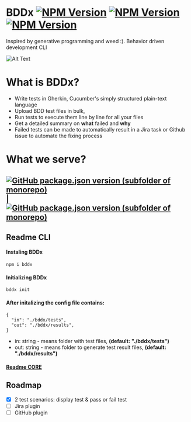# BDDx [![NPM Version](https://img.shields.io/npm/v/bddx.svg?style=flat)](https://www.npmjs.com/package/bddx) [![NPM Version](https://img.shields.io/github/checks-status/aexol-studio/bddx/main)](https://www.npmjs.com/package/bddx) [![NPM Version](https://img.shields.io/github/last-commit/aexol-studio/bddx)](https://github.com/aexol-studio/bddx)

Inspired by generative programming and weed :). Behavior driven development CLI

![Alt Text](sandbox/mdtx-nextjs-example/public/PresentationOfMDtx.gif)

# What is BDDx?

- Write tests in Gherkin, Cucumber's simply structured plain-text language
- Upload BDD test files in bulk,
- Run tests to execute them line by line for all your files
- Get a detailed summary on **what** failed and **why**
- Failed tests can be made to automatically result in a Jira task or Github issue to automate the fixing process

# What we serve?

## [![GitHub package.json version (subfolder of monorepo)](https://img.shields.io/github/package-json/v/aexol-studio/bddx?color=yellow&filename=%2Fpackages%2Fbddx%2Fpackage.json&label=CLI&style=for-the-badge)](https://github.com/aexol-studio/bddx) | [![GitHub package.json version (subfolder of monorepo)](https://img.shields.io/github/package-json/v/aexol-studio/bddx?color=green&filename=%2Fpackages%2Fbddx-core%2Fpackage.json&label=CORE&style=for-the-badge)](https://github.com/aexol-studio/bddx/tree/main/packages/bddx-core)

## Readme CLI

#### Instaling BDDx

```
npm i bddx
```

#### Initializing BDDx

```
bddx init
```

#### After initalizing the config file contains:

```
{
  "in": "./bddx/tests",
  "out": "./bddx/results",
}
```

- in: string - means folder with test files, **(default: "./bddx/tests")**
- out: string - means folder to generate test result files, **(default: "./bddx/results")**


#### [Readme CORE](https://github.com/aexol-studio/bddx/blob/main/Readme.md)


## Roadmap

- [x] 2 test scenarios: display test & pass or fail test
- [ ] Jira plugin
- [ ] GitHub plugin
